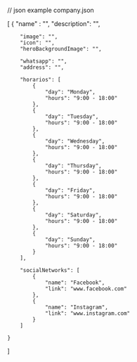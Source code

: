 // json example company.json

[
    {
        "name" : "",
        "description": "",

        "image": "",
        "icon": "",
        "heroBackgroundImage": "",

        "whatsapp": "",
        "address": "",

        "horarios": [
            {
                "day": "Monday",
                "hours": "9:00 - 18:00"
            },
            {
                "day": "Tuesday",
                "hours": "9:00 - 18:00"
            },
            {
                "day": "Wednesday",
                "hours": "9:00 - 18:00"
            },
            {
                "day": "Thursday",
                "hours": "9:00 - 18:00"
            },
            {
                "day": "Friday",
                "hours": "9:00 - 18:00"
            },
            {
                "day": "Saturday",
                "hours": "9:00 - 18:00"
            },
            {
                "day": "Sunday",
                "hours": "9:00 - 18:00"
            }
        ],
        
        "socialNetworks": [
            {
                "name": "Facebook",
                "link": "www.facebook.com"
            },
            {
                "name": "Instagram",
                "link": "www.instagram.com"
            }
        ]
    
    }
]